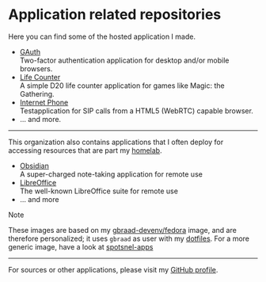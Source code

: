 Application related repositories
================================

Here you can find some of the hosted application I made.

- [GAuth](https://gauth.apps.gbraad.nl/)  
  Two-factor authentication application for desktop and/or mobile browsers.
- [Life Counter](https://lifecounter.apps.gbraad.nl/)  
  A simple D20 life counter application for games like Magic: the Gathering.
- [Internet Phone](https://internetphone.apps.gbraad.nl/)  
  Testapplication for SIP calls from a HTML5 (WebRTC) capable browser.
- ... and more.

---

This organization also contains applications that I often deploy for accessing resources that are part my [homelab](https://github.com/gbraad-homelab).

- [Obsidian](https://github.com/gbraad-apps/personal-obsidian)  
  A super-charged note-taking application for remote use
- [LibreOffice](https://github.com/gbraad-apps/personal-libreoffice)  
  The well-known LibreOffice suite for remote use
- ... and more

> [!NOTE]
> These images are based on my [gbraad-devenv/fedora](https://github.com/gbraad-devenv/fedora) image, and are therefore personalized;
> it uses  `gbraad` as user with my [dotfiles](https://github.com/gbraad/dotfiles). For a more generic image, have a look at [spotsnel-apps](https://github.com/spotsnel-apps/)

---

For sources or other applications, please visit my [GitHub profile](https://github.com/gbraad/).
